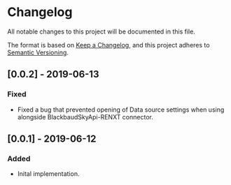 # Changelog
All notable changes to this project will be documented in this file.

The format is based on [Keep a Changelog](https://keepachangelog.com/en/1.0.0/),
and this project adheres to [Semantic Versioning](https://semver.org/spec/v2.0.0.html).

## [0.0.2] - 2019-06-13
### Fixed
- Fixed a bug that prevented opening of Data source settings when using alongside BlackbaudSkyApi-RENXT connector.

## [0.0.1] - 2019-06-12
### Added
- Inital implementation.
